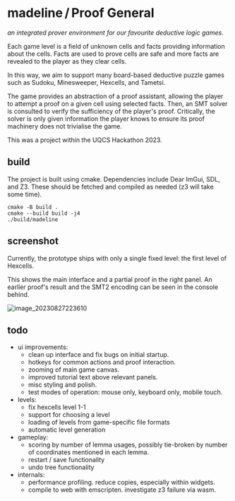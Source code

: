 # madeline&thinsp;/&thinsp;Proof General
_an integrated prover environment for our favourite deductive logic games._

Each game level is a field of unknown cells and facts providing information about the cells. Facts are used to prove cells are safe and more facts are revealed to the player as they clear cells.

In this way, we aim to support many board-based deductive puzzle games such as Sudoku, Minesweeper, Hexcells, and Tametsi. 

The game provides an abstraction of a proof assistant, allowing the player to attempt a proof on a given cell using selected facts. Then, an SMT solver is consulted to verify the sufficiency of the player's proof. Critically, the solver is only given information the player knows to ensure its proof machinery does not trivialise the game.

This was a project within the UQCS Hackathon 2023.

## build

The project is built using cmake. Dependencies include Dear ImGui, SDL, and Z3. These should be fetched and compiled as needed (z3 will take some time).

```
cmake -B build .
cmake --build build -j4
./build/madeline
```

## screenshot

Currently, the prototype ships with only a single fixed level: the first level of Hexcells.

This shows the main interface and a partial proof in the right panel. An earlier proof's result and the SMT2 encoding can be seen in the console behind.

![image_20230827223610](https://github.com/katrinafyi/madeline/assets/39479354/3b106b79-a9de-4f17-99c6-8050c0451baf)


## todo

- ui improvements:
  - clean up interface and fix bugs on initial startup.
  - hotkeys for common actions and proof interaction.
  - zooming of main game canvas.
  - improved tutorial text above relevant panels.
  - misc styling and polish.
  - test modes of operation: mouse only, keyboard only, mobile touch.
- levels:
  - fix hexcells level 1-1
  - support for choosing a level
  - loading of levels from game-specific file formats
  - automatic level generation 
- gameplay:
  - scoring by number of lemma usages, possibly tie-broken by number of coordinates mentioned in each lemma.
  - restart / save functionality
  - undo tree functionality
- internals:
  - performance profiling. reduce copies, especially within widgets.
  - compile to web with emscripten. investigate z3 failure via wasm.
